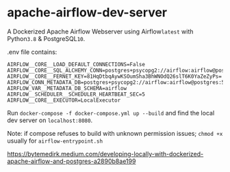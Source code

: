 # apache-airflow-dev-server
A Dockerized Apache Airflow Webserver using Airflow`latest` with Python`3.8` & PostgreSQL`10`.

.env file contains:
```
AIRFLOW__CORE__LOAD_DEFAULT_CONNECTIONS=False
AIRFLOW__CORE__SQL_ALCHEMY_CONN=postgres+psycopg2://airflow:airflow@postgres:5432/airflow
AIRFLOW__CORE__FERNET_KEY=81HqDtbqAywKSOumSha3BhWNOdQ26slT6K0YaZeZyPs=
AIRFLOW_CONN_METADATA_DB=postgres+psycopg2://airflow:airflow@postgres:5432/airflow
AIRFLOW_VAR__METADATA_DB_SCHEMA=airflow
AIRFLOW__SCHEDULER__SCHEDULER_HEARTBEAT_SEC=5
AIRFLOW__CORE__EXECUTOR=LocalExecutor
```

Run `docker-compose -f docker-compose.yml up --build` and find the local dev server on `localhost:8080`.


Note: if compose refuses to build with unknown permission issues; `chmod +x` usually for `airflow-entrypoint.sh`


https://bytemedirk.medium.com/developing-locally-with-dockerized-apache-airflow-and-postgres-a2890b8ae199